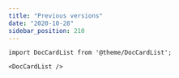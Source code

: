 ```yaml
---
title: "Previous versions"
date: "2020-10-28"
sidebar_position: 210
---
```


```mdx-code-block
import DocCardList from '@theme/DocCardList';

<DocCardList />
```
